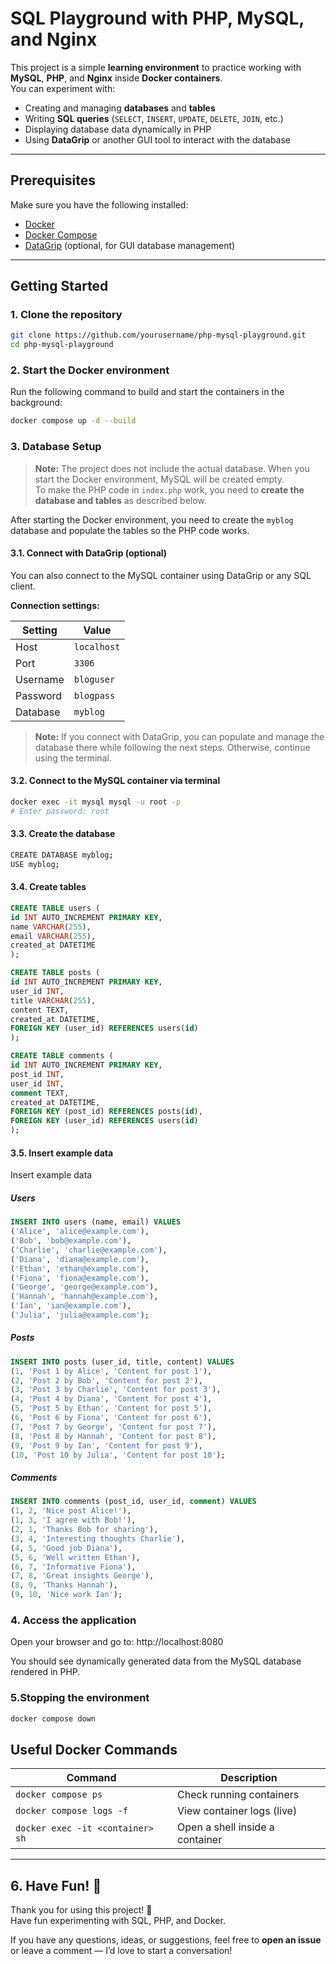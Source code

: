 # SQL Playground with PHP, MySQL, and Nginx

This project is a simple **learning environment** to practice working with **MySQL**, **PHP**, and **Nginx** inside **Docker containers**.  
You can experiment with:

- Creating and managing **databases** and **tables**
- Writing **SQL queries** (`SELECT`, `INSERT`, `UPDATE`, `DELETE`, `JOIN`, etc.)
- Displaying database data dynamically in PHP
- Using **DataGrip** or another GUI tool to interact with the database

---

## **Prerequisites**
Make sure you have the following installed:

- [Docker](https://docs.docker.com/get-docker/)
- [Docker Compose](https://docs.docker.com/compose/install/)
- [DataGrip](https://www.jetbrains.com/datagrip/) (optional, for GUI database management)

---

## **Getting Started**

### **1. Clone the repository**
```bash
git clone https://github.com/yourusername/php-mysql-playground.git
cd php-mysql-playground
```

### **2. Start the Docker environment**
Run the following command to build and start the containers in the background:
```bash
docker compose up -d --build
```

### **3. Database Setup**
> **Note:** The project does not include the actual database. When you start the Docker environment, MySQL will be created empty.  
> To make the PHP code in `index.php` work, you need to **create the database and tables** as described below.

After starting the Docker environment, you need to create the `myblog` database and populate the tables so the PHP code works.

#### **3.1. Connect with DataGrip (optional)**
You can also connect to the MySQL container using DataGrip or any SQL client.

**Connection settings:**

| Setting  | Value       |
| -------- |-------------|
| Host     | `localhost` |
| Port     | `3306`      |
| Username | `bloguser`  |
| Password | `blogpass`  |
| Database | `myblog`    |

> **Note:** If you connect with DataGrip, you can populate and manage the database there while following the next 
> steps. Otherwise, continue using the terminal.

#### **3.2. Connect to the MySQL container via terminal**
```bash
docker exec -it mysql mysql -u root -p
# Enter password: root
```

#### **3.3. Create the database**
```bash
CREATE DATABASE myblog;
USE myblog;
```

#### **3.4. Create tables**
```sql
CREATE TABLE users (
id INT AUTO_INCREMENT PRIMARY KEY,
name VARCHAR(255),
email VARCHAR(255),
created_at DATETIME
);

CREATE TABLE posts (
id INT AUTO_INCREMENT PRIMARY KEY,
user_id INT,
title VARCHAR(255),
content TEXT,
created_at DATETIME,
FOREIGN KEY (user_id) REFERENCES users(id)
);

CREATE TABLE comments (
id INT AUTO_INCREMENT PRIMARY KEY,
post_id INT,
user_id INT,
comment TEXT,
created_at DATETIME,
FOREIGN KEY (post_id) REFERENCES posts(id),
FOREIGN KEY (user_id) REFERENCES users(id)
);
```

#### **3.5. Insert example data**
Insert example data

##### **Users**
```sql
INSERT INTO users (name, email) VALUES
('Alice', 'alice@example.com'),
('Bob', 'bob@example.com'),
('Charlie', 'charlie@example.com'),
('Diana', 'diana@example.com'),
('Ethan', 'ethan@example.com'),
('Fiona', 'fiona@example.com'),
('George', 'george@example.com'),
('Hannah', 'hannah@example.com'),
('Ian', 'ian@example.com'),
('Julia', 'julia@example.com');
```

##### **Posts**
```sql
INSERT INTO posts (user_id, title, content) VALUES
(1, 'Post 1 by Alice', 'Content for post 1'),
(2, 'Post 2 by Bob', 'Content for post 2'),
(3, 'Post 3 by Charlie', 'Content for post 3'),
(4, 'Post 4 by Diana', 'Content for post 4'),
(5, 'Post 5 by Ethan', 'Content for post 5'),
(6, 'Post 6 by Fiona', 'Content for post 6'),
(7, 'Post 7 by George', 'Content for post 7'),
(8, 'Post 8 by Hannah', 'Content for post 8'),
(9, 'Post 9 by Ian', 'Content for post 9'),
(10, 'Post 10 by Julia', 'Content for post 10');
```

##### **Comments**
```sql
INSERT INTO comments (post_id, user_id, comment) VALUES
(1, 2, 'Nice post Alice!'),
(1, 3, 'I agree with Bob!'),
(2, 1, 'Thanks Bob for sharing'),
(3, 4, 'Interesting thoughts Charlie'),
(4, 5, 'Good job Diana'),
(5, 6, 'Well written Ethan'),
(6, 7, 'Informative Fiona'),
(7, 8, 'Great insights George'),
(8, 9, 'Thanks Hannah'),
(9, 10, 'Nice work Ian');
```

### **4. Access the application**
Open your browser and go to:
http://localhost:8080

You should see dynamically generated data from the MySQL database rendered in PHP.

### **5.Stopping the environment**
```bash
docker compose down
```

## **Useful Docker Commands**
| Command                          | Description                     |
| -------------------------------- | ------------------------------- |
| `docker compose ps`              | Check running containers        |
| `docker compose logs -f`         | View container logs (live)      |
| `docker exec -it <container> sh` | Open a shell inside a container |

---

## **6. Have Fun! 🎉**

Thank you for using this project! 🎉  
Have fun experimenting with SQL, PHP, and Docker.

If you have any questions, ideas, or suggestions, feel free to **open an issue** or leave a comment — I’d love to start a conversation!